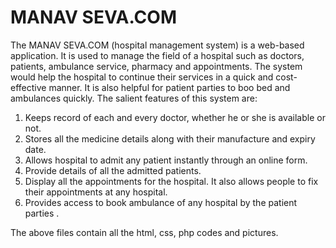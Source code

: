 # MANAV SEVA.COM

The MANAV SEVA.COM (hospital management system) is a web-based application. It is used to manage the field of a hospital such as doctors, patients, ambulance service, pharmacy and appointments. 
The system would help the hospital to continue their services in a quick and cost-effective manner. It is also helpful for patient parties to boo bed and ambulances quickly. 
The salient features of this system are:
1. Keeps record of each and every doctor, whether he or she is available or not.
2. Stores all the medicine details along with their manufacture and expiry date.
3. Allows hospital to admit any patient instantly through an online form.
4. Provide details of all the admitted patients.
5. Display all the appointments for the hospital. It also allows people to fix their appointments at any hospital.
6. Provides access to book ambulance of any hospital by the patient parties .

The above files contain all the html, css, php codes and pictures.
